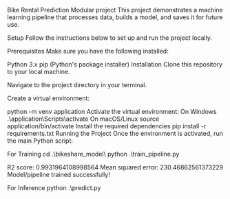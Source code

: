 Bike Rental Prediction Modular project
This project demonstrates a machine learning pipeline that processes data, builds a model, and saves it for future use.

Setup
Follow the instructions below to set up and run the project locally.

Prerequisites
Make sure you have the following installed:

Python 3.x
pip (Python's package installer)
Installation
Clone this repository to your local machine.

Navigate to the project directory in your terminal.

Create a virtual environment:

python -m venv application
Activate the virtual environment:
On Windows
.\application\Scripts\activate
On macOS/Linux
source application/bin/activate
Install the required dependencies
pip install -r requirements.txt
Running the Project
Once the environment is activated, run the main Python script:

For Training
cd .\bikeshare_model\ 
python .\train_pipeline.py

R2 score: 0.9931964108998564
Mean squared error: 230.46862561373229
Model/pipeline trained successfully!

For Inference
python .\predict.py

